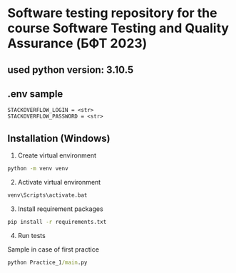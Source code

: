 # Software testing repository for the course Software Testing and Quality Assurance (БФТ 2023)

## used python version: 3.10.5

## .env sample

```env
STACKOVERFLOW_LOGIN = <str>
STACKOVERFLOW_PASSWORD = <str>
```

## Installation (Windows)

1. Create virtual environment

```cmd
python -m venv venv
```

2. Activate virtual environment

```cmd
venv\Scripts\activate.bat
```

3. Install requirement packages

```cmd
pip install -r requirements.txt
```

4. Run tests

Sample in case of first practice

```cmd
python Practice_1/main.py
```
